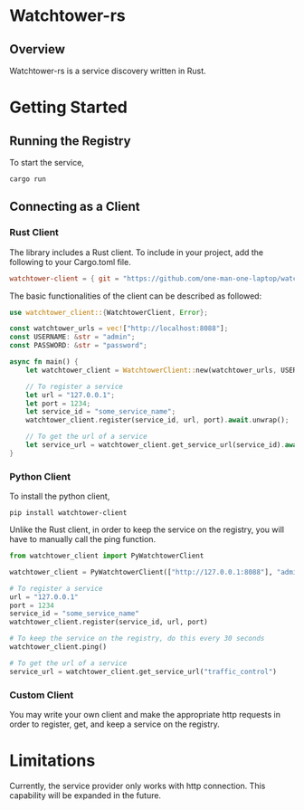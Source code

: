 # Watchtower-rs
## Overview
Watchtower-rs is a service discovery written in Rust.

# Getting Started
## Running the Registry
To start the service,
```
cargo run
```
## Connecting as a Client
### Rust Client
The library includes a Rust client. To include in your project, add the following to your Cargo.toml file.
```toml
watchtower-client = { git = "https://github.com/one-man-one-laptop/watchtower-rs", branch = "main" }
```
The basic functionalities of the client can be described as followed:
```rust
use watchtower_client::{WatchtowerClient, Error};

const watchtower_urls = vec!["http://localhost:8088"];
const USERNAME: &str = "admin";
const PASSWORD: &str = "password";

async fn main() {
    let watchtower_client = WatchtowerClient::new(watchtower_urls, USERNAME, PASSWORD);

    // To register a service
    let url = "127.0.0.1";
    let port = 1234;
    let service_id = "some_service_name";
    watchtower_client.register(service_id, url, port).await.unwrap();

    // To get the url of a service
    let service_url = watchtower_client.get_service_url(service_id).await.unwrap();
}
```

### Python Client
To install the python client,
```
pip install watchtower-client
```
Unlike the Rust client, in order to keep the service on the registry, you will have to manually call the ping function.
```python
from watchtower_client import PyWatchtowerClient

watchtower_client = PyWatchtowerClient(["http://127.0.0.1:8088"], "admin", "password")

# To register a service
url = "127.0.0.1"
port = 1234
service_id = "some_service_name"
watchtower_client.register(service_id, url, port)

# To keep the service on the registry, do this every 30 seconds
watchtower_client.ping()

# To get the url of a service
service_url = watchtower_client.get_service_url("traffic_control") 
```

### Custom Client
You may write your own client and make the appropriate http requests in order to register, get, and keep a service on the registry.

# Limitations
Currently, the service provider only works with http connection. This capability will be expanded in the future.